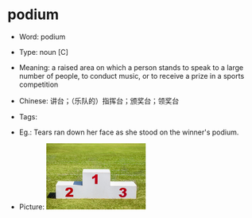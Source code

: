 # podium

- Word: podium

- Type: noun [C]
- Meaning: a raised area on which a person stands to speak to a large number of people, to conduct music, or to receive a prize in a sports competition
- Chinese: 讲台；（乐队的）指挥台；颁奖台；领奖台
- Tags: 
- Eg.: Tears ran down her face as she stood on the winner's podium.
- Picture: ![podium](images/podium.jpg)


